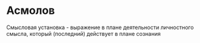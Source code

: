 # Асмолов

Смысловая установка - выражение в плане деятельности личностного смысла, который (последний) действует в плане сознания